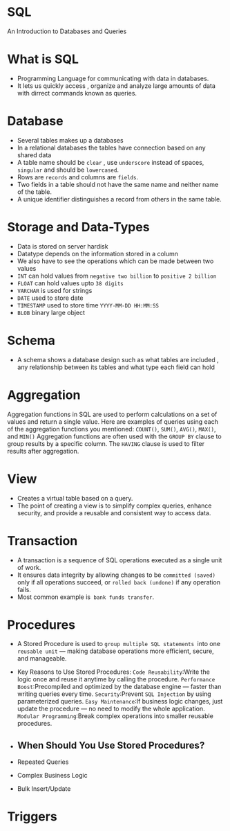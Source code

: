 # SQL
An Introduction to Databases and Queries

# What is SQL
* Programming Language for communicating with data in databases. 
* It lets us quickly access , organize and analyze large amounts of data with dirrect commands known as queries. 

# Database 
* Several tables makes up a databases
* In a relational databases the tables have connection based on any shared data
* A table name should be `clear` , use `underscore` instead of spaces, `singular` and should be `lowercased`. 
* Rows are `records` and columns are `fields`.
* Two fields in a table should not have the same name and neither name of the table. 
* A unique identifier distinguishes a record from others in the same table.

# Storage and Data-Types
* Data is stored on server hardisk
* Datatype depends on the information stored in a column
* We also have to see the operations which can be made between two values
* `INT` can hold values from `negative two billion` to `positive 2 billion` 
* `FLOAT` can hold values upto `38 digits`
* `VARCHAR` is used for strings
* `DATE`    used to store date 
* `TIMESTAMP` used to store time  `YYYY-MM-DD HH:MM:SS`
* `BLOB` binary large object

# Schema 
* A schema shows a database design such as what tables are included , any relationship between its tables and what type each field can hold

# Aggregation 
Aggregation functions in SQL are used to perform calculations on a set of values and return a single value. Here are examples of queries using each of the aggregation functions you mentioned: `COUNT()`, `SUM()`, `AVG()`, `MAX()`, and `MIN()`
Aggregation functions are often used with the `GROUP BY` clause to group results by a specific column.
The `HAVING` clause is used to filter results after aggregation.

# View 
* Creates a virtual table based on a query.
* The point of creating a view is to simplify complex queries, enhance security, and provide a reusable and consistent way to access data. 

# Transaction
* A transaction is a sequence of SQL operations executed as a single unit of work.
* It ensures data integrity by allowing changes to be `committed (saved)` only if all operations succeed, or `rolled back (undone)` if any operation fails.
* Most common example is` bank funds transfer`. 

# Procedures 
* A Stored Procedure is used to `group multiple SQL statements `into one `reusable unit` — making database operations more efficient, secure, and manageable.
* Key Reasons to Use Stored Procedures:
`Code Reusability`:Write the logic once and reuse it anytime by calling the procedure.
`Performance Boost`:Precompiled and optimized by the database engine — faster than writing queries every time.
`Security`:Prevent `SQL Injection` by using parameterized queries.
`Easy Maintenance`:If business logic changes, just update the procedure — no need to modify the whole application.
`Modular Programming`:Break complex operations into smaller reusable procedures.

* ## When Should You Use Stored Procedures?
* Repeated Queries     
* Complex Business Logic 
* Bulk Insert/Update 

# Triggers